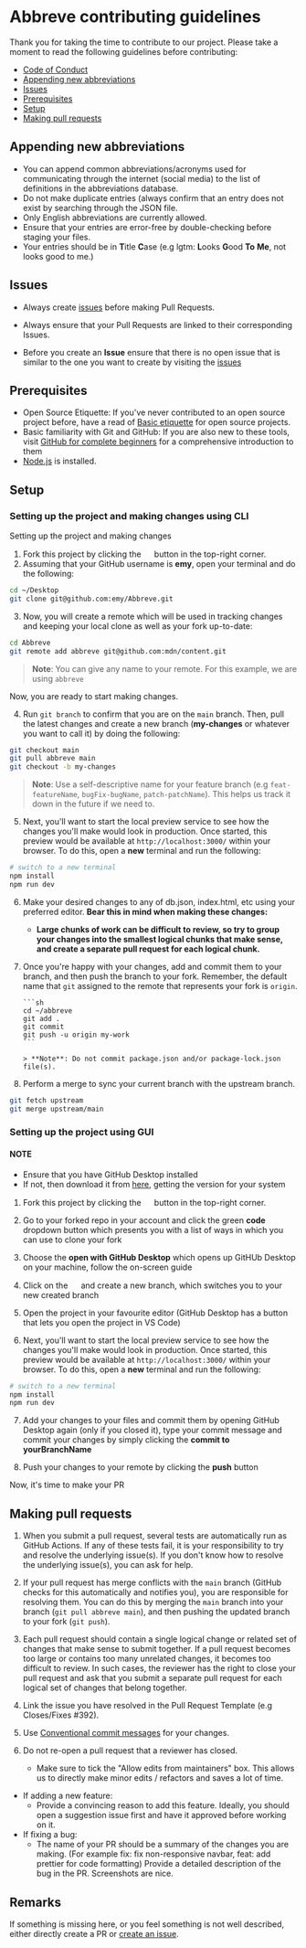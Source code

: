 # Abbreve contributing guidelines

Thank you for taking the time to contribute to our project. Please take a moment to read the following guidelines before contributing:

- [Code of Conduct](https://github.com/Njong392/Abbreve/blob/structure/CODE_OF_CONDUCT.md)
- [Appending new abbreviations](#appending-new-abbreviations)
- [Issues](#issues)
- [Prerequisites](#prerequisites)
- [Setup](#setup)
- [Making pull requests](#making-pull-requests)

## Appending new abbreviations

- You can append common abbreviations/acronyms used for communicating through the internet (social media) to the list of definitions in the abbreviations database.
- Do not make duplicate entries (always confirm that an entry does not exist by searching through the JSON file.
- Only English abbreviations are currently allowed.
- Ensure that your entries are error-free by double-checking before staging your files.
- Your entries should be in **T**itle **C**ase (e.g lgtm: **L**ooks **G**ood **To** **Me**, not looks good to me.)

## Issues

- Always create [issues](https://github.com/Njong392/Abbreve/issues) before making Pull Requests.
- Always ensure that your Pull Requests are linked to their corresponding Issues.

- Before you create an **Issue** ensure that there is no open issue that is similar to the one you want to create by visiting the [issues](https://github.com/Njong392/Abbreve/issues)

## Prerequisites

- Open Source Etiquette: If you've never contributed to an open source project before, have a read of [Basic etiquette](https://developer.mozilla.org/en-US/docs/MDN/Contribute/GitHub_beginners) for open source projects.
- Basic familiarity with Git and GitHub: If you are also new to these tools, visit [GitHub for complete beginners](https://developer.mozilla.org/en-US/docs/MDN/Contribute/GitHub_beginners) for a comprehensive introduction to them
- [Node.js](https://nodejs.org/) is installed.

## Setup

### Setting up the project and making changes using CLI

Setting up the project and making changes

1. Fork this project by clicking the <a href="https://github.com/Njong392/Abbreve/fork"><img src="https://i.imgur.com/G4z1kEe.png" height="15px" width="15px"></a> button in the top-right corner.
2. Assuming that your GitHub username is **emy**, open your terminal and do the following:

```sh
cd ~/Desktop
git clone git@github.com:emy/Abbreve.git
```

3. Now, you will create a remote which will be used in tracking changes and keeping your local clone as well as your fork up-to-date:

```sh
cd Abbreve
git remote add abbreve git@github.com:mdn/content.git
```

> **Note**: You can give any name to your remote. For this example, we are using `abbreve`

Now, you are ready to start making changes.

4. Run `git branch` to confirm that you are on the `main` branch. Then,
   pull the latest changes and create a new branch (**my-changes** or whatever you want to call it) by doing the following:

```sh
git checkout main
git pull abbreve main
git checkout -b my-changes
```

> **Note**: Use a self-descriptive name for your feature branch (e.g `feat-featureName`, `bugFix-bugName`, `patch-patchName`). This helps us track it down in the future if we need to.

5. Next, you'll want to start the local preview service to see how the changes you'll make would look in production. Once started, this preview would be available at `http://localhost:3000/` within your browser. To do this, open a **new** terminal and run the following:

```sh
# switch to a new terminal
npm install
npm run dev
```

6.  Make your desired changes to any of db.json, index.html, etc using your preferred editor. **Bear this in mind when making these changes:**

    - **Large chunks of work can be difficult to review, so try to group your changes into the smallest logical chunks that make sense, and create a separate pull request for each logical chunk.**

7.  Once you're happy with your changes, add and commit them to your branch,
    and then push the branch to your fork. Remember, the default name that
    `git` assigned to the remote that represents your fork is `origin`.

        ```sh
        cd ~/abbreve
        git add .
        git commit
        git push -u origin my-work
        ```

        > **Note**: Do not commit package.json and/or package-lock.json file(s).

8.  Perform a merge to sync your current branch with the upstream branch.

```bash
git fetch upstream
git merge upstream/main
```

### Setting up the project using GUI

#### NOTE

- Ensure that you have GitHub Desktop installed
- If not, then download it from [here](https://desktop.github.com/), getting the version for your system

1. Fork this project by clicking the <a href="https://github.com/Njong392/Abbreve/fork"><img src="https://i.imgur.com/G4z1kEe.png" height="15px" width="15px"></a> button in the top-right corner.

2. Go to your forked repo in your account and click the green **code** dropdown button which presents you with a list of ways in which you can use to clone your fork

3. Choose the **open with GitHub Desktop** which opens up GitHUb Desktop on your machine, follow the on-screen guide

4. Click on the <a href="https://github.com/Njong392/Abbreve/fork"><img src="https://i.imgur.com/G4z1kEe.png" height="15px" width="15px"></a> and create a new branch, which switches you to your new created branch

5. Open the project in your favourite editor (GitHub Desktop has a button that lets you open the project in VS Code)

6. Next, you'll want to start the local preview service to see how the changes you'll make would look in production. Once started, this preview would be available at `http://localhost:3000/` within your browser. To do this, open a **new** terminal and run the following:

```sh
# switch to a new terminal
npm install
npm run dev
```

7. Add your changes to your files and commit them by opening GitHub Desktop again (only if you closed it), type your commit message and commit your changes by simply clicking the **commit to yourBranchName**

8. Push your changes to your remote by clicking the **push** button

Now, it's time to make your PR

## Making pull requests

1. When you submit a pull request, several tests are automatically run
   as GitHub Actions. If
   any of these tests fail, it is your responsibility to try and
   resolve the underlying issue(s). If you don't know how to resolve the
   underlying issue(s), you can ask for help.

2. If your pull request has merge conflicts with the `main` branch (GitHub
   checks for this automatically and notifies you), you are responsible for
   resolving them. You can do this by merging the `main` branch into your
   branch (`git pull abbreve main`), and then pushing the updated branch to
   your fork (`git push`).

3. Each pull request should contain a single logical change or related set
   of changes that make sense to submit together. If a pull request becomes
   too large or contains too many unrelated changes, it becomes too difficult
   to review. In such cases, the reviewer has the right
   to close your pull request and ask that you submit a separate pull request
   for each logical set of changes that belong together.

4. Link the issue you have resolved in the Pull Request Template (e.g Closes/Fixes #392).
5. Use [Conventional commit messages](https://www.conventionalcommits.org/en/v1.0.0/) for your changes.
6. Do not re-open a pull request that a reviewer has closed.
   - Make sure to tick the "Allow edits from maintainers" box. This allows us to directly make minor edits / refactors and saves a lot of time.

- If adding a new feature:
  - Provide a convincing reason to add this feature. Ideally, you should open a suggestion issue first and have it approved before working on it.
- If fixing a bug:
  - The name of your PR should be a summary of the changes you are making. (For example fix: fix non-responsive navbar, feat: add prettier for code formatting)
    Provide a detailed description of the bug in the PR. Screenshots are nice.

## Remarks

If something is missing here, or you feel something is not well described, either directly create a PR or [create an issue](https://github.com/Njong392/Abbreve/issues).

